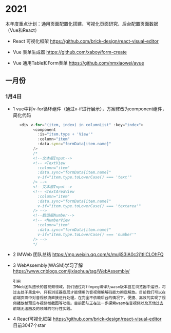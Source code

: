 # 2021
本年度重点计划：通用页面配置化搭建、可视化页面研究、后台配置页面数据（Vue和React）

-  React 可视化框架  https://github.com/brick-design/react-visual-editor

-  Vue 表单生成器 https://github.com/xaboy/form-create

-  Vue 通用Table和Form表单 https://github.com/nmxiaowei/avue

## 一月份

### 1月4日

- 1 vue中将v-for循环组件（通过v-if进行展示），方案修改为component组件，简化代码
```javascript
      <div v-for="(item, index) in columnList" :key="index">
            <component
              :is="item.type + 'View'"
              :column="item"
              :data.sync="formData[item.name]"
            />
            /*
            <!--文本框Input-->
            <!-- <TextView
              :column="item"
              :data.sync="formData[item.name]"
              v-if="item.type.toLowerCase() === 'text'"
            /> -->
            <!--文本框Input-->
            <!-- <TextAreaView
              :column="item"
              :data.sync="formData[item.name]"
              v-if="item.type.toLowerCase() === 'textarea'"
            /> -->
            <!--数值框Number-->
            <!-- <NumberView
              :column="item"
              :data.sync="formData[item.name]"
              v-if="item.type.toLowerCase() === 'number'"
            /> -->
            */
```

- 2 IMWeb 团队总结  https://mp.weixin.qq.com/s/muljS3iA0c2j1tIICLOhFQ

- 3  WebAssembly(WASM)学习了解 https://www.cnblogs.com/jixiaohua/tag/WebAssembly/

  ```文本
  引用
  IMWeb团队擅长的音视频领域，我们通过将ffmpeg编译为wasm版本且在浏览器中运行，将过去处于黑盒中，只有浏览器底层才能使用的音视频编解码能力彻底解放。目前我们可以在前端页面中对音视频流直接进行处理，在完全不依赖后台的情况下，便捷、高效的实现了视频播放帧预览与视频帧截图等功能。目前团队正在进一步探索wasm在音视频以及其他过去前端无法触及的领域的可行性实践。
  ```



- 4  React可视化框架  https://github.com/brick-design/react-visual-editor  目前3047个star

